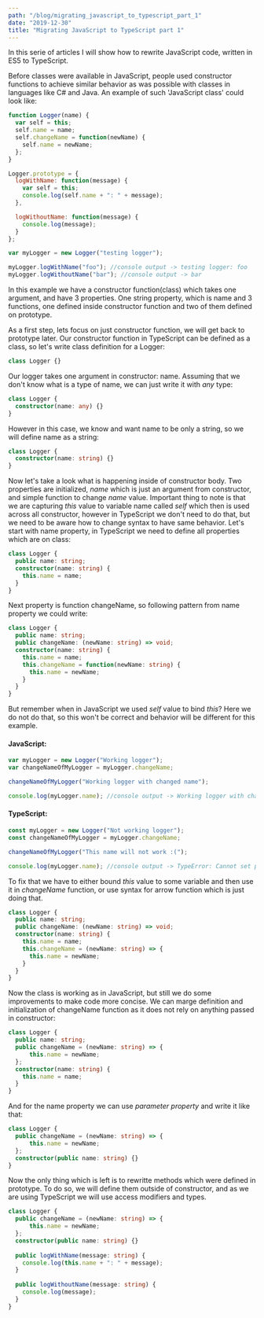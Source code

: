 ```yaml
---
path: "/blog/migrating_javascript_to_typescript_part_1"
date: "2019-12-30"
title: "Migrating JavaScript to TypeScript part 1"
---
```


In this serie of articles I will show how to rewrite JavaScript code, written in ES5 to TypeScript.

Before classes were available in JavaScript, people used constructor functions to achieve similar behavior as was possible with classes in languages like C# and Java. An example of such 'JavaScript class' could look like:

``` js
function Logger(name) {
  var self = this;
  self.name = name;
  self.changeName = function(newName) {
    self.name = newName;
  };
}

Logger.prototype = {
  logWithName: function(message) {
    var self = this;
    console.log(self.name + ": " + message);
  },

  logWithoutName: function(message) {
    console.log(message);
  }
};

var myLogger = new Logger("testing logger");

myLogger.logWithName("foo"); //console output -> testing logger: foo 
myLogger.logWithoutName("bar"); //console output -> bar 
```

In this example we have a constructor function(class) which takes one argument, and have 3 properties. One string property, which is name and 3 functions, one defined inside constructor function and two of them defined on prototype.

As a first step, lets focus on just constructor function, we will get back to prototype later. Our constructor function in TypeScript can be defined as a class, so let's write class definition for a Logger:

``` ts 
class Logger {}
```

Our logger takes one argument in constructor: name. Assuming that we don't know what is a type of name, we can just write it with _any_ type:

```ts
class Logger {
  constructor(name: any) {}
}
```

However in this case, we know and want name to be only a string, so we will define name as a string:

```ts
class Logger {
  constructor(name: string) {}
}
```

Now let's take a look what is happening inside of constructor body. Two properties are initialized, _name_ which is just an argument from constructor, and simple function to change _name_ value. Important thing to note is that we are capturing _this_ value to variable name called _self_ which then is used across all constructor, however in TypeScript we don't need to do that, but we need to be aware how to change syntax to have same behavior. Let's start with name property, in TypeScript we need to define all properties which are on class:

```ts
class Logger {
  public name: string;
  constructor(name: string) {
    this.name = name;
  }
}
```

Next property is function changeName, so following pattern from name property we could write:

```ts
class Logger {
  public name: string;
  public changeName: (newName: string) => void;
  constructor(name: string) {
    this.name = name;
    this.changeName = function(newName: string) {
      this.name = newName;
    }
  }
}
```

But remember when in JavaScript we used _self_ value to bind _this_? Here we do not do that, so this won't be correct and behavior will be different for this example.

#### JavaScript:
```js
var myLogger = new Logger("Working logger");
var changeNameOfMyLogger = myLogger.changeName;

changeNameOfMyLogger("Working logger with changed name");

console.log(myLogger.name); //console output -> Working logger with changed name
```

#### TypeScript:
```ts 
const myLogger = new Logger("Not working logger");
const changeNameOfMyLogger = myLogger.changeName;

changeNameOfMyLogger("This name will not work :(");

console.log(myLogger.name); //console output -> TypeError: Cannot set property 'name' of undefined
```

To fix that we have to either bound _this_ value to some variable and then use it in _changeName_ function, or use syntax for arrow function which is just doing that.

```ts
class Logger {
  public name: string;
  public changeName: (newName: string) => void;
  constructor(name: string) {
    this.name = name;
    this.changeName = (newName: string) => {
      this.name = newName;
    }
  }
}
```

Now the class is working as in JavaScript, but still we do some improvements to make code more concise. We can marge definition and initialization of changeName function as it does not rely on anything passed in constructor:

``` ts
class Logger {
  public name: string;
  public changeName = (newName: string) => {
      this.name = newName;
  };
  constructor(name: string) {
    this.name = name;
  }
}
```

And for the name property we can use _parameter property_ and write it like that:

```ts
class Logger {
  public changeName = (newName: string) => {
      this.name = newName;
  };
  constructor(public name: string) {}
}
```

Now the only thing which is left is to rewritte methods which were defined in prototype. To do so, we will define them outside of constructor, and as we are using TypeScript we will use access modifiers and types.

```ts
class Logger {
  public changeName = (newName: string) => {
      this.name = newName;
  };
  constructor(public name: string) {}
  
  public logWithName(message: string) {
    console.log(this.name + ": " + message);
  }
  
  public logWithoutName(message: string) {
    console.log(message);
  }
}
```